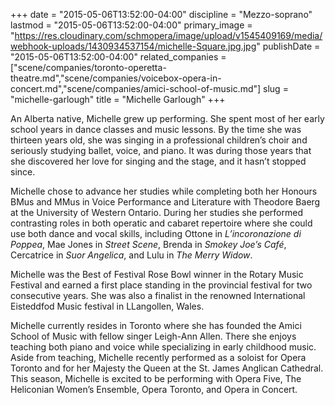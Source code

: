 +++
date = "2015-05-06T13:52:00-04:00"
discipline = "Mezzo-soprano"
lastmod = "2015-05-06T13:52:00-04:00"
primary_image = "https://res.cloudinary.com/schmopera/image/upload/v1545409169/media/webhook-uploads/1430934537154/michelle-Square.jpg.jpg"
publishDate = "2015-05-06T13:52:00-04:00"
related_companies = ["scene/companies/toronto-operetta-theatre.md","scene/companies/voicebox-opera-in-concert.md","scene/companies/amici-school-of-music.md"]
slug = "michelle-garlough"
title = "Michelle Garlough"
+++

An Alberta native, Michelle grew up performing. She spent most of her early school years in dance classes and music lessons. By the time she was thirteen years old, she was singing in a professional children’s choir and seriously studying ballet, voice, and piano. It was during those years that she discovered her love for singing and the stage, and it hasn’t stopped since.

Michelle chose to advance her studies while completing both her Honours BMus and MMus in Voice Performance and Literature with Theodore Baerg at the University of Western Ontario. During her studies she performed contrasting roles in both operatic and cabaret repertoire where she could use both dance and vocal skills, including Ottone in *L’incoronazione di Poppea*, Mae Jones in *Street Scene*, Brenda in *Smokey Joe’s Café*, Cercatrice in *Suor Angelica*, and Lulu in *The Merry Widow*.

Michelle was the Best of Festival Rose Bowl winner in the Rotary Music Festival and earned a first place standing in the provincial festival for two consecutive years. She was also a finalist in the renowned International Eisteddfod Music festival in LLangollen, Wales.

Michelle currently resides in Toronto where she has founded the Amici School of Music with fellow singer Leigh-Ann Allen. There she enjoys teaching both piano and voice while specializing in early childhood music. Aside from teaching, Michelle recently performed as a soloist for Opera Toronto and for her Majesty the Queen at the St. James Anglican Cathedral. This season, Michelle is excited to be performing with Opera Five, The Heliconian Women’s Ensemble, Opera Toronto, and Opera in Concert.
 
